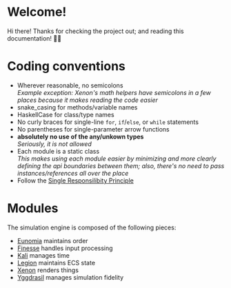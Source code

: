 # Welcome!

Hi there! Thanks for checking the project out; and reading this documentation! 🤘🏻

# Coding conventions

* Wherever reasonable, no semicolons<br>
  _Example exception: Xenon's math helpers have semicolons in a few places because it makes reading the code easier_
* snake_casing for methods/variable names
* HaskellCase for class/type names
* No curly braces for single-line `for`, `if`/`else`, or `while` statements
* No parentheses for single-parameter arrow functions
* **absolutely no use of the any/unkown types**<br>
  _Seriously, it is not allowed_
* Each module is a static class<br>
  _This makes using each module easier by minimizing and more clearly defining the api boundaries between them; also, there's no need to pass instances/references all over the place_
* Follow the [Single Responsilibity Principle](https://en.wikipedia.org/wiki/Single-responsibility_principle)

# Modules

The simulation engine is composed of the following pieces:
* [Eunomia](./Eunomia) maintains order
* [Finesse](./Finesse) handles input processing
* [Kali](./Kali) manages time
* [Legion](./Legion) maintains ECS state
* [Xenon](./Xenon) renders things
* [Yggdrasil](./Yggdrasil) manages simulation fidelity
